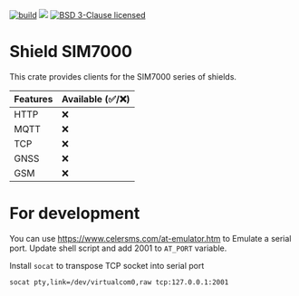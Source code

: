 [![build](https://github.com/lperdereau/shield-sim7000/workflows/build/badge.svg)](https://github.com/lperdereau/shield-sim7000/actions)
![](https://img.shields.io/crates/d/shield-sim7000.svg)
[![BSD 3-Clause licensed](https://img.shields.io/crates/l/shield-sim7000.svg)](https://github.com/lperdereau/shield-sim7000/blob/master/LICENSE.md)

# Shield SIM7000

This crate provides clients for the SIM7000 series of shields.

| Features | Available (✅/❌) |
|----------|------------------|
| HTTP     | ❌               |
| MQTT     | ❌               |
| TCP      | ❌               |
| GNSS     | ❌               |
| GSM      | ❌               |

# For development

You can use https://www.celersms.com/at-emulator.htm to Emulate a serial port.
Update shell script and add 2001 to `AT_PORT` variable.


Install `socat` to transpose TCP socket into serial port
```
socat pty,link=/dev/virtualcom0,raw tcp:127.0.0.1:2001
```